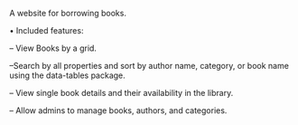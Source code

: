 A website for borrowing books.

• Included features:

   – View Books by a grid.

   –Search by all properties and sort by author name, category, or book name using the data-tables package.

   – View single book details and their availability in the library.

   – Allow admins to manage books, authors, and categories.
